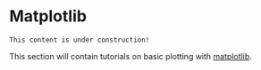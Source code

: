 # Matplotlib

```{note}
This content is under construction!
```

This section will contain tutorials on basic plotting with [matplotlib](https://matplotlib.org).
